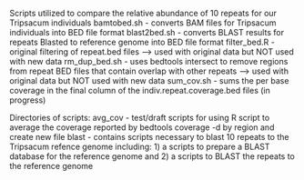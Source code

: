 Scripts utilized to compare the relative abundance of 10 repeats for our Tripsacum individuals 
bamtobed.sh - converts BAM files for Tripsacum individuals into BED file format 
blast2bed.sh - converts BLAST results for repeats Blasted to reference genome into BED file format 
filter_bed.R - original filtering of repeat.bed files --> used with original data but NOT used with new data 
rm_dup_bed.sh - uses bedtools intersect to remove regions from repeat BED files that contain overlap with other repeats --> used with original data but NOT used with new data
sum_cov.sh - sums the per base coverage in the final column of the indiv.repeat.coverage.bed files (in progress)

Directories of scripts:
avg_cov - test/draft scripts for using R script to average the coverage reported by bedtools coverage -d by region and create new file
blast - contains scripts necessary to blast 10 repeats to the Tripsacum refence genome including: 1) a scripts to prepare a BLAST database for the reference genome and 2) a scripts to BLAST the repeats to the reference genome 
